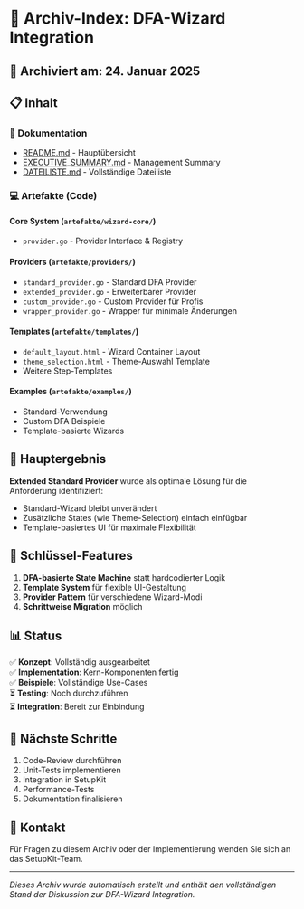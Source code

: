 # 📁 Archiv-Index: DFA-Wizard Integration

## 📅 Archiviert am: 24. Januar 2025

## 📋 Inhalt

### 📝 Dokumentation
- [README.md](./README.md) - Hauptübersicht
- [EXECUTIVE_SUMMARY.md](./EXECUTIVE_SUMMARY.md) - Management Summary
- [DATEILISTE.md](./DATEILISTE.md) - Vollständige Dateiliste

### 💻 Artefakte (Code)

#### Core System (`artefakte/wizard-core/`)
- `provider.go` - Provider Interface & Registry

#### Providers (`artefakte/providers/`)
- `standard_provider.go` - Standard DFA Provider
- `extended_provider.go` - Erweiterbarer Provider
- `custom_provider.go` - Custom Provider für Profis
- `wrapper_provider.go` - Wrapper für minimale Änderungen

#### Templates (`artefakte/templates/`)
- `default_layout.html` - Wizard Container Layout
- `theme_selection.html` - Theme-Auswahl Template
- Weitere Step-Templates

#### Examples (`artefakte/examples/`)
- Standard-Verwendung
- Custom DFA Beispiele
- Template-basierte Wizards

## 🎯 Hauptergebnis

**Extended Standard Provider** wurde als optimale Lösung für die Anforderung identifiziert:
- Standard-Wizard bleibt unverändert
- Zusätzliche States (wie Theme-Selection) einfach einfügbar
- Template-basiertes UI für maximale Flexibilität

## 🔑 Schlüssel-Features

1. **DFA-basierte State Machine** statt hardcodierter Logik
2. **Template System** für flexible UI-Gestaltung
3. **Provider Pattern** für verschiedene Wizard-Modi
4. **Schrittweise Migration** möglich

## 📊 Status

✅ **Konzept**: Vollständig ausgearbeitet  
✅ **Implementation**: Kern-Komponenten fertig  
✅ **Beispiele**: Vollständige Use-Cases  
⏳ **Testing**: Noch durchzuführen  
⏳ **Integration**: Bereit zur Einbindung  

## 🚀 Nächste Schritte

1. Code-Review durchführen
2. Unit-Tests implementieren
3. Integration in SetupKit
4. Performance-Tests
5. Dokumentation finalisieren

## 📧 Kontakt

Für Fragen zu diesem Archiv oder der Implementierung wenden Sie sich an das SetupKit-Team.

---

*Dieses Archiv wurde automatisch erstellt und enthält den vollständigen Stand der Diskussion zur DFA-Wizard Integration.*
